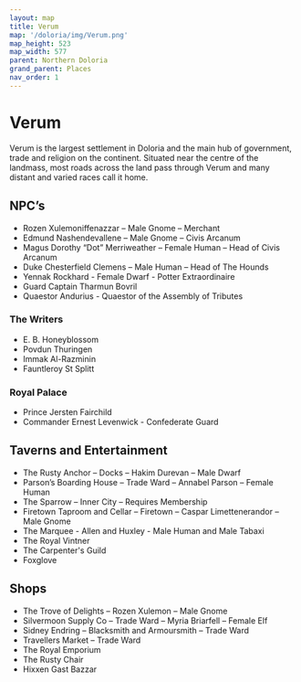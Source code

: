 ```yaml
---
layout: map
title: Verum
map: '/doloria/img/Verum.png'
map_height: 523
map_width: 577
parent: Northern Doloria
grand_parent: Places
nav_order: 1
---
```


# Verum

Verum is the largest settlement in Doloria and the main hub of government, trade and religion on the continent. Situated near the centre of the landmass, most roads across the land pass through Verum and many distant and varied races call it home.

## NPC’s

* Rozen Xulemoniffenazzar – Male Gnome – Merchant
* Edmund Nashendevallene – Male Gnome – Civis Arcanum
* Magus Dorothy “Dot” Merriweather – Female Human – Head of Civis Arcanum
* Duke Chesterfield Clemens – Male Human – Head of The Hounds
* Yennak Rockhard - Female Dwarf - Potter Extraordinaire
* Guard Captain Tharmun Bovril
* Quaestor Andurius - Quaestor of the Assembly of Tributes

### The Writers

* E. B. Honeyblossom
* Povdun Thuringen
* Immak Al-Razminin
* Fauntleroy St Splitt

### Royal Palace

* Prince Jersten Fairchild
* Commander Ernest Levenwick - Confederate Guard

## Taverns and Entertainment

* The Rusty Anchor – Docks – Hakim Durevan – Male Dwarf
* Parson’s Boarding House – Trade Ward – Annabel Parson – Female Human
* The Sparrow – Inner City – Requires Membership
* Firetown Taproom and Cellar – Firetown – Caspar Limettenerandor – Male Gnome
* The Marquee - Allen and Huxley - Male Human and Male Tabaxi
* The Royal Vintner
* The Carpenter's Guild
* Foxglove

## Shops

* The Trove of Delights – Rozen Xulemon – Male Gnome
* Silvermoon Supply Co – Trade Ward – Myria Briarfell – Female Elf
* Sidney Endring – Blacksmith and Armoursmith – Trade Ward
* Travellers Market – Trade Ward
* The Royal Emporium
* The Rusty Chair
* Hixxen Gast Bazzar
